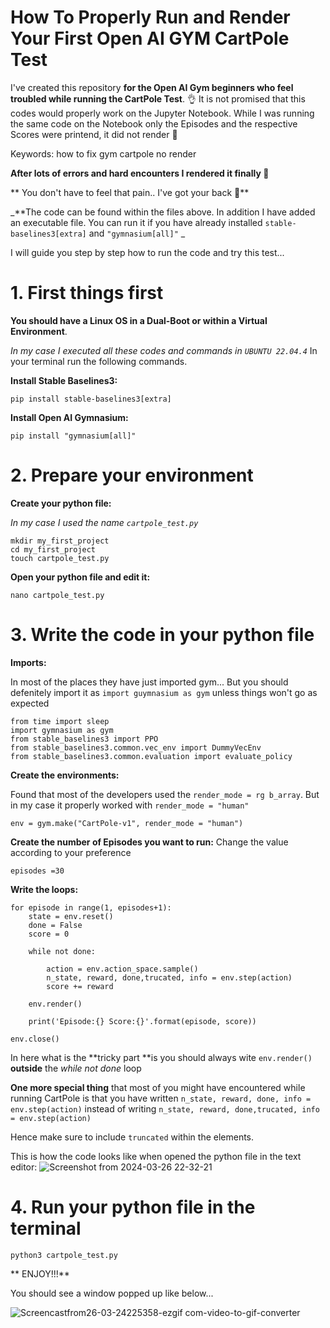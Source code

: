 # How To Properly Run and Render Your First Open AI GYM CartPole Test
I've created this repository **for the Open AI Gym beginners who feel troubled while running the CartPole Test**. 👌️
It is not promised that this codes would properly work on the Jupyter Notebook. While I was running the same code on the Notebook only the Episodes and the respective Scores were printend, it did not render 🥲️

Keywords: how to fix gym cartpole no render 

**After lots of errors and hard encounters I rendered it finally 🥳️**

** You don't have to feel that pain..  I've got your back 🤗️**

_**The code can be found within the files above. In addition I have added an executable file. You can run it if you have already installed ```stable-baselines3[extra]``` and ```"gymnasium[all]"``` _

I will guide you step by step how to run the code and try this test...

# 1. First things first
**You should have a Linux OS in a Dual-Boot or within a Virtual Environment**. 

_In my case I executed all these codes and commands in ```UBUNTU 22.04.4```_
In your terminal run the following commands.

**Install Stable Baselines3:**
```
pip install stable-baselines3[extra]
```

**Install Open AI Gymnasium:**
```
pip install "gymnasium[all]"
```

# 2. Prepare your environment
**Create your python file:**

_In my case I used the name ```cartpole_test.py```_
```
mkdir my_first_project
cd my_first_project
touch cartpole_test.py
```

**Open your python file and edit it:**
```
nano cartpole_test.py
```

# 3. Write the code in your python file

**Imports:**

In most of the places they have just imported gym... But you should defenitely import it as ```import guymnasium as gym``` unless things won't go as expected 
```
from time import sleep
import gymnasium as gym
from stable_baselines3 import PPO
from stable_baselines3.common.vec_env import DummyVecEnv
from stable_baselines3.common.evaluation import evaluate_policy
```
**Create the environments:**

Found that most of the developers used the ```render_mode = rg b_array```. But in my case it properly worked with ```render_mode = "human"```
```
env = gym.make("CartPole-v1", render_mode = "human")
```

**Create the number of Episodes you want to run:**
Change the value according to your preference
```
episodes =30
```
**Write the loops:**
```
for episode in range(1, episodes+1):
    state = env.reset()
    done = False
    score = 0

    while not done:
        
        action = env.action_space.sample()
        n_state, reward, done,trucated, info = env.step(action)
        score += reward
   
    env.render()
	    
    print('Episode:{} Score:{}'.format(episode, score))
	
env.close()
```

In here what is the **tricky part **is you should always wite ```env.render()``` **outside** the _while not done_ loop

**One more special thing** that most of you might have encountered while running CartPole is that you have written   ```n_state, reward, done, info = env.step(action)``` instead of writing ```n_state, reward, done,trucated, info = env.step(action)```

Hence make sure to include ```truncated```  within the elements.


This is how the code looks like when opened the python file in the text editor:
![Screenshot from 2024-03-26 22-32-21](https://github.com/SasiriChathurika/gym_cartpole_test/assets/79395595/1814dba1-101b-4aad-b262-e249f511701d)

# 4. Run your python file in the terminal

```
python3 cartpole_test.py
```
** ENJOY!!!**

You should see a window popped up like below...

![Screencastfrom26-03-24225358-ezgif com-video-to-gif-converter](https://github.com/SasiriChathurika/gym_cartpole_test/assets/79395595/723c6bba-034e-4fb9-aa87-232364b46c7d)
